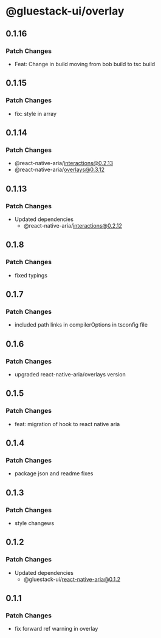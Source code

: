 # @gluestack-ui/overlay

## 0.1.16

### Patch Changes

- Feat: Change in build moving from bob build to tsc build

## 0.1.15

### Patch Changes

- fix: style in array

## 0.1.14

### Patch Changes

- @react-native-aria/interactions@0.2.13
- @react-native-aria/overlays@0.3.12

## 0.1.13

### Patch Changes

- Updated dependencies
  - @react-native-aria/interactions@0.2.12

## 0.1.8

### Patch Changes

- fixed typings

## 0.1.7

### Patch Changes

- included path links in compilerOptions in tsconfig file

## 0.1.6

### Patch Changes

- upgraded react-native-aria/overlays version

## 0.1.5

### Patch Changes

- feat: migration of hook to react native aria

## 0.1.4

### Patch Changes

- package json and readme fixes

## 0.1.3

### Patch Changes

- style changews

## 0.1.2

### Patch Changes

- Updated dependencies
  - @gluestack-ui/react-native-aria@0.1.2

## 0.1.1

### Patch Changes

- fix forward ref warning in overlay
